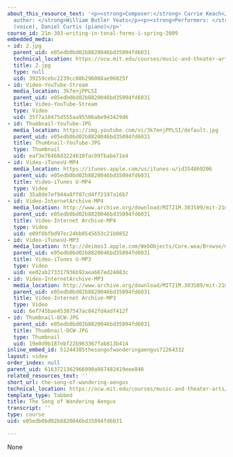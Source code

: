 ```yaml
---
about_this_resource_text: '<p><strong>Composer:</strong> Carrie Keach</p><p><strong>Text
  author: </strong>William Butler Yeats</p><p><strong>Performers: </strong>Janna Baty
  (voice), Daniel Curtis (piano)</p>'
course_id: 21m-303-writing-in-tonal-forms-i-spring-2009
embedded_media:
- id: 2.jpg
  parent_uid: e05edb0bd02b8820046bd35094fd6031
  technical_location: https://ocw.mit.edu/courses/music-and-theater-arts/21m-303-writing-in-tonal-forms-i-spring-2009/assignments/the-song-of-wandering-aengus/2.jpg
  title: 2.jpg
  type: null
  uid: 39259cebc2239cc08b296088ae96825f
- id: Video-YouTube-Stream
  media_location: 3k7enjPPLSI
  parent_uid: e05edb0bd02b8820046bd35094fd6031
  title: Video-YouTube-Stream
  type: Video
  uid: 35f7a10475d555aa95506abe943429d6
- id: Thumbnail-YouTube-JPG
  media_location: https://img.youtube.com/vi/3k7enjPPLSI/default.jpg
  parent_uid: e05edb0bd02b8820046bd35094fd6031
  title: Thumbnail-YouTube-JPG
  type: Thumbnail
  uid: eaf3e76468d3224610fac09fbabe71e4
- id: Video-iTunesU-MP4
  media_location: https://itunes.apple.com/us/itunes-u/id354869206
  parent_uid: e05edb0bd02b8820046bd35094fd6031
  title: Video-iTunes U-MP4
  type: Video
  uid: 35a8de7ef944a8ff07cd4ff2197a16b7
- id: Video-InternetArchive-MP4
  media_location: http://www.archive.org/download/MIT21M.303S09/mit-21m.303-s09-song4_300k.mp4
  parent_uid: e05edb0bd02b8820046bd35094fd6031
  title: Video-Internet Archive-MP4
  type: Video
  uid: e09f8bfbd97ec24bb0545653c21b0852
- id: Video-iTunesU-MP3
  media_location: http://deimos3.apple.com/WebObjects/Core.woa/Browse/mit.edu.2552871508.02552871513.2536429425?i=1839924616
  parent_uid: e05edb0bd02b8820046bd35094fd6031
  title: Video-iTunes U-MP3
  type: Video
  uid: ee02ab273317936b92aea667ed24083c
- id: Video-InternetArchive-MP3
  media_location: http://www.archive.org/download/MIT21M.303S09/mit-21m.303-s09-song4.mp3
  parent_uid: e05edb0bd02b8820046bd35094fd6031
  title: Video-Internet Archive-MP3
  type: Video
  uid: 6ef745bae45387547ac042fd4adf412f
- id: Thumbnail-OCW-JPG
  parent_uid: e05edb0bd02b8820046bd35094fd6031
  title: Thumbnail-OCW-JPG
  type: Thumbnail
  uid: 19e0d9b187ebf22b963367fab813b414
inline_embed_id: 51244385thesongofwanderingaengus71264332
layout: video
order_index: null
parent_uid: 6163721362966990a987482419eee840
related_resources_text: ''
short_url: the-song-of-wandering-aengus
technical_location: https://ocw.mit.edu/courses/music-and-theater-arts/21m-303-writing-in-tonal-forms-i-spring-2009/assignments/the-song-of-wandering-aengus
template_type: Tabbed
title: The Song of Wandering Aengus
transcript: ''
type: course
uid: e05edb0bd02b8820046bd35094fd6031

---
```

None